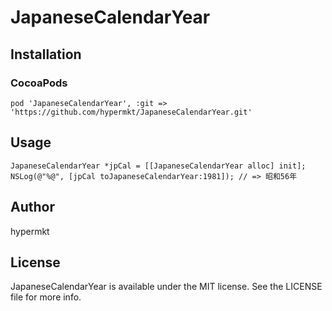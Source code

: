 # JapaneseCalendarYear

## Installation

### CocoaPods
```
pod 'JapaneseCalendarYear', :git => 'https://github.com/hypermkt/JapaneseCalendarYear.git'
```

## Usage

```
JapaneseCalendarYear *jpCal = [[JapaneseCalendarYear alloc] init];
NSLog(@"%@", [jpCal toJapaneseCalendarYear:1981]); // => 昭和56年

```

## Author

hypermkt

## License

JapaneseCalendarYear is available under the MIT license. See the LICENSE file for more info.

